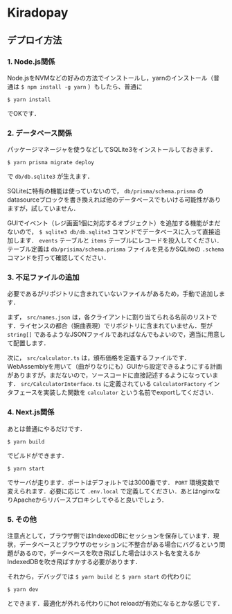 # Kiradopay

## デプロイ方法

### 1. Node.js関係

Node.jsをNVMなどの好みの方法でインストールし，yarnのインストール（普通は `$ npm install -g yarn` ）もしたら、普通に

```
$ yarn install
```

でOKです．

### 2. データベース関係

パッケージマネージャを使うなどしてSQLite3をインストールしておきます．

```
$ yarn prisma migrate deploy
```

で `db/db.sqlite3` が生えます．

SQLiteに特有の機能は使っていないので， `db/prisma/schema.prisma` のdatasourceブロックを書き換えれば他のデータベースでもいける可能性がありますが，試していません．

GUIでイベント（レジ画面1個に対応するオブジェクト）を追加する機能がまだないので， `$ sqlite3 db/db.sqlite3` コマンドでデータベースに入って直接追加します． `events` テーブルと `items` テーブルにレコードを投入してください．テーブル定義は `db/prisima/schema.prisma` ファイルを見るかSQLiteの `.schema` コマンドを打って確認してください．

### 3. 不足ファイルの追加

必要であるがリポジトリに含まれていないファイルがあるため，手動で追加します．

まず， `src/names.json` は，各クライアントに割り当てられる名前のリストです．ライセンスの都合（婉曲表現）でリポジトリに含まれていません．型が `string[]` であるようなJSONファイルであればなんでもよいので，適当に用意して配置します．

次に， `src/calculator.ts` は，頒布価格を定義するファイルです．WebAssemblyを用いて（曲がりなりにも）GUIから設定できるようにする計画がありますが，まだないので，ソースコードに直接記述するようになっています． `src/CalculatorInterface.ts` に定義されている `CalculatorFactory` インタフェースを実装した関数を `calculator` という名前でexportしてください．

### 4. Next.js関係

あとは普通にやるだけです．

```
$ yarn build
```

でビルドができます．

```
$ yarn start
```

でサーバが走ります．ポートはデフォルトでは3000番です． `PORT` 環境変数で変えられます．必要に応じて `.env.local` で定義してください．あとはnginxなりApacheからリバースプロキシしてやると良いでしょう．

### 5. その他

注意点として，ブラウザ側ではIndexedDBにセッションを保存しています．現状，データベースとブラウザのセッションに不整合がある場合にバグるという問題があるので，データベースを吹き飛ばした場合はホスト名を変えるかIndexedDBを吹き飛ばすかする必要があります．

それから，デバッグでは `$ yarn build` と `$ yarn start` の代わりに

```
$ yarn dev
```

とできます．最適化が外れる代わりにhot reloadが有効になるとかな感じです．
